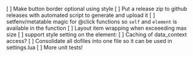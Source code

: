 [ ] Make button border optional using style
[ ] Put a release zip to github releases with automated script to generate and upload it
[ ] setfenv/metatable magic for @click functions so `self` and `element` is available in the function
[ ] Layout item wrapping when exceeeding max size
[ ] support style setting on the element: <Element style="border: false">
[ ] Caching of data_context access?
[ ] Consolidate all dofiles into one file so it can be used in settings.lua
[ ] More unit tests!
